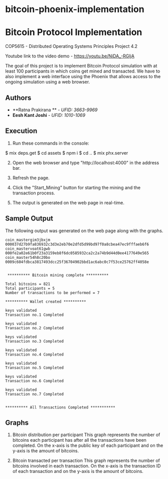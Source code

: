 # bitcoin-phoenix-implementation
# Bitcoin Protocol Implementation

COP5615 - Distributed Operating Systems Principles Project 4.2

Youtube link to the video demo - https://youtu.be/NiDA_-RGIjA

The goal of this project is to implement Bitcoin Protocol simulation with at least 100 participants in which coins get mined and transacted. We have to also implement a web interface using the Phoenix that allows access to the ongoing simulation using a web browser.

## Authors

* **Ratna Prakirana ** - *UFID: 3663-9969*
* **Eesh Kant Joshi** - *UFID: 1010-1069*

## Execution

1) Run these commands in the console:

$ mix deps.get
$ cd assets
$ npm i
$ cd ..
$ mix phx.server

2) Open the web browser and type "http://localhost:4000" in the address bar.

3) Refresh the page.

4) Click the "Start_Mining" button for starting the mining and the transaction process.

5) The output is generated on the web page in real-time.

	
## Sample Output

The following output was generated on the web page along with the graphs.
```
coin_mastergim3jbxjm  000037d27b9fa836932c3d3e2eb70e2dfd5d99bd97f0a8cbea47ec9fffaeb6f6
coin_mastervoat61gwb  000fe2a02e61b0f23a3159eb8f6dc0585932ca2c2a74b9d44d0ee4177649e565
coin_master54h8c20bo  0009c604fdbca3817493dcc25f36704902bbd1ac6abc0c7f53ce25762ff4058e


 ********** Bitcoin mining complete **********

Total bitcoins = 821
Total participants = 5
Number of transactions to be performed = 7

********** Wallet created **********

keys validated
Transaction no.1 Completed

keys validated
Transaction no.2 Completed

keys validated
Transaction no.3 Completed

keys validated
Transaction no.4 Completed

keys validated
Transaction no.5 Completed

keys validated
Transaction no.6 Completed

keys validated
Transaction no.7 Completed


********** All Transactions Completed ***********
```

## Graphs ##

1) Bitcoin distribution per participant
This graph represents the number of bitcoins each participant has after all the transactions have been completed. On the x-axis is the public key of each participant and on the y-axis is the amount of bitcoins.

2) Bitcoin transacted per transaction
This graph represents the number of bitcoins involved in each transaction. On the x-axis is the transaction ID of each transaction and on the y-axis is the amount of bitcoins.
